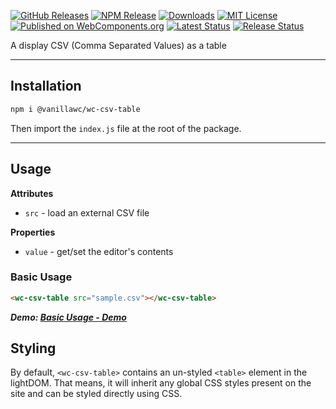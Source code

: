 [![GitHub Releases](https://img.shields.io/github/v/release/vanillawc/wc-csv-table.svg)](https://github.com/vanillawc/wc-csv-table/releases)
[![NPM Release](https://badgen.net/npm/v/@vanillawc/wc-csv-table)](https://www.npmjs.com/package/@vanillawc/wc-csv-table)
[![Downloads](https://badgen.net/npm/dt/@vanillawc/wc-csv-table)](https://www.npmjs.com/package/@vanillawc/wc-csv-table)
[![MIT License](https://img.shields.io/badge/license-MIT-blue.svg)](https://raw.githubusercontent.com/vanillawc/wc-csv-table/master/LICENSE)
[![Published on WebComponents.org](https://img.shields.io/badge/webcomponents.org-published-blue.svg)](https://www.webcomponents.org/element/vanillawc/wc-csv-table)
[![Latest Status](https://github.com/vanillawc/wc-csv-table/workflows/Latest/badge.svg)](https://github.com/vanillawc/wc-csv-table/actions)
[![Release Status](https://github.com/vanillawc/wc-csv-table/workflows/Release/badge.svg)](https://github.com/vanillawc/wc-csv-table/actions)

A display CSV (Comma Separated Values) as a table

 <!-- TODO: Add video graphic here -->

-----

## Installation

```sh
npm i @vanillawc/wc-csv-table
```

Then import the `index.js` file at the root of the package.

-----

## Usage

**Attributes**

- `src` - load an external CSV file

**Properties**

- `value` - get/set the editor's contents

### Basic Usage

```html
<wc-csv-table src="sample.csv"></wc-csv-table>
```
***Demo: [Basic Usage - Demo][]***

## Styling

By default, `<wc-csv-table>` contains an un-styled `<table>` element in the lightDOM. That means, it will inherit any global CSS styles present on the site and can be styled directly using CSS.

[Basic Usage - Demo]: https://vanillawc.github.io/wc-csv-table/demo/index.html
